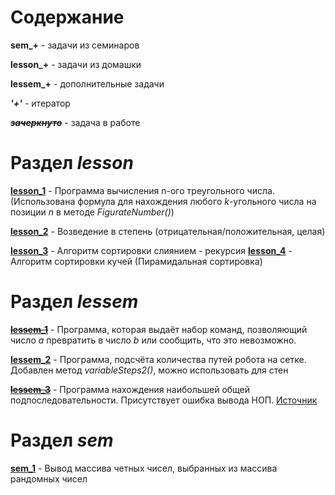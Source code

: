 # Содержание

**sem_+**  - задачи из семинаров

**lesson_+**  - задачи из домашки

**lessem_+** - дополнительные задачи 

***'+'*** - итератор

***~~зачеркнуто~~*** - задача в работе

# Раздел ***lesson***

[**lesson_1**](lesson_1/program.java) - Программа вычисления n-ого треугольного числа.
(Использована формула для нахождения любого *k*-угольного числа на позиции *n* в методе *FigurateNumber()*)

[**lesson_2**](lesson_2/stepen.java) - Возведение в степень (отрицательная/положительная, целая)

[**lesson_3**](lesson_3/SortMerge.java) - Алгоритм сортировки слиянием - рекурсия
[**lesson_4**](lesson_4/SortHeap.java) - Алгоритм сортировки кучей (Пирамидальная сортировка)

# Раздел ***lessem***

[~~**lessem_1**~~](lessem_1/ActionRobot.java) - Программа, которая выдаёт набор команд, позволяющий число *a* превратить в число *b* или сообщить, что это невозможно.

[**lessem_2**](lessem_2/variable.java) - Программа, подсчёта количества путей робота на сетке. Добавлен метод *variableSteps2()*, можно использовать для стен

[~~**lessem_3**~~](lessem_3/Subsequence.java) - Программа нахождения наибольшей общей подпоследовательности. Присутствует ошибка вывода НОП. [Источник](https://site.ada.edu.az/~medv/acm/Docs%20e-olimp/Volume%2017/1618.htm)

# Раздел ***sem***

[**sem_1**](sem_1/program.java)  - Вывод массива четных чисел, выбранных из массива рандомных чисел